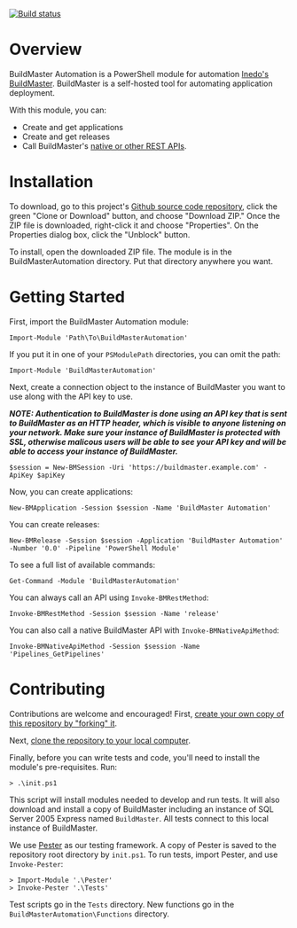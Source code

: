 [![Build status](https://ci.appveyor.com/api/projects/status/github/pshdo/buildmasterautomation?svg=true)](https://ci.appveyor.com/project/splatteredbits/buildmasterautomation)

# Overview

BuildMaster Automation is a PowerShell module for automation [Inedo's BuildMaster](https://inedo.com/buildmaster). BuildMaster is a self-hosted tool for automating application deployment.

With this module, you can:

 * Create and get applications
 * Create and get releases
 * Call BuildMaster's [native or other REST APIs](https://inedo.com/support/documentation/buildmaster/reference/api).
 
# Installation
 
To download, go to this project's [Github source code repository](https://github.com/pshdo/BuildMasterAutomation), click the green "Clone or Download" button, and choose "Download ZIP." Once the ZIP file is downloaded, right-click it and choose "Properties". On the Properties dialog box, click the "Unblock" button.
 
To install, open the downloaded ZIP file. The module is in the BuildMasterAutomation directory. Put that directory anywhere you want. 
 
# Getting Started

First, import the BuildMaster Automation module:

    Import-Module 'Path\To\BuildMasterAutomation'
    
If you put it in one of your `PSModulePath` directories, you can omit the path:

    Import-Module 'BuildMasterAutomation'
 
Next, create a connection object to the instance of BuildMaster you want to use along with the API key to use.
 
***NOTE: Authentication to BuildMaster is done using an API key that is sent to BuildMaster as an HTTP header, which is visible to anyone listening on your network. Make sure your instance of BuildMaster is protected with SSL, otherwise malicous users will be able to see your API key and will be able to access your instance of BuildMaster.***

    $session = New-BMSession -Uri 'https://buildmaster.example.com' -ApiKey $apiKey
    
Now, you can create applications:

    New-BMApplication -Session $session -Name 'BuildMaster Automation'
    
You can create releases:

    New-BMRelease -Session $session -Application 'BuildMaster Automation' -Number '0.0' -Pipeline 'PowerShell Module'
    
To see a full list of available commands:

    Get-Command -Module 'BuildMasterAutomation'
    
You can always call an API using `Invoke-BMRestMethod`:

    Invoke-BMRestMethod -Session $session -Name 'release'
    
You can also call a native BuildMaster API with `Invoke-BMNativeApiMethod`:

    Invoke-BMNativeApiMethod -Session $session -Name 'Pipelines_GetPipelines'
    

# Contributing

Contributions are welcome and encouraged! First, [create your own copy of this repository by "forking" it](https://help.github.com/articles/fork-a-repo/). 

Next, [clone the repository to your local computer](https://help.github.com/articles/cloning-a-repository/).

Finally, before you can write tests and code, you'll need to install the module's pre-requisites. Run:

    > .\init.ps1
    
This script will install modules needed to develop and run tests. It will also download and install a copy of BuildMaster including an instance of SQL Server 2005 Express named `BuildMaster`. All tests connect to this local instance of BuildMaster. 

We use [Pester](https://github.com/pester/Pester) as our testing framework. A copy of Pester is saved to the repository root directory by `init.ps1`. To run tests, import Pester, and use `Invoke-Pester`:

    > Import-Module '.\Pester'
    > Invoke-Pester '.\Tests'
    
Test scripts go in the `Tests` directory. New functions go in the `BuildMasterAutomation\Functions` directory. 


